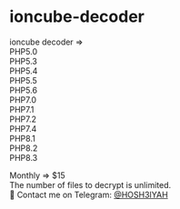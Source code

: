 # ioncube-decoder
ioncube decoder =>  </br>
PHP5.0 </br>
PHP5.3 </br>
PHP5.4 </br>
PHP5.5 </br>
PHP5.6 </br>
PHP7.0 </br>
PHP7.1 </br>
PHP7.2 </br>
PHP7.4 </br>
PHP8.1 </br>
PHP8.2 </br>
PHP8.3 </br>

Monthly => $15 </br>
The number of files to decrypt is unlimited. </br>
📩 Contact me on Telegram: [@HOSH3IYAH](https://t.me/hosh3iyah)
